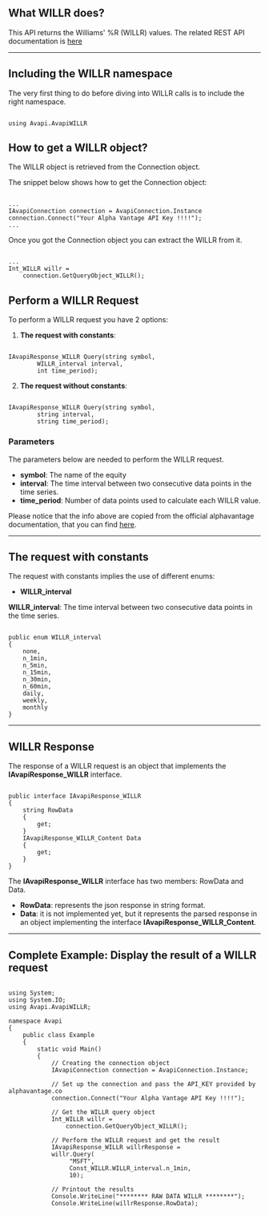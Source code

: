 ## What WILLR does?
This API returns the Williams' %R (WILLR) values. The related REST API documentation is [here](https://www.alphavantage.co/documentation/#willr)  

***
## Including the WILLR namespace
The very first thing to do before diving into WILLR calls is to include the right namespace.  

```

using Avapi.AvapiWILLR

```

## How to get a WILLR object?
The WILLR object is retrieved from the Connection object.  

The snippet below shows how to get the Connection object:
```

...
IAvapiConnection connection = AvapiConnection.Instance
connection.Connect("Your Alpha Vantage API Key !!!!");
...

```
Once you got the Connection object you can extract the WILLR from it.
```

...
Int_WILLR willr = 
	connection.GetQueryObject_WILLR();

```

## Perform a WILLR Request
To perform a WILLR request you have 2 options:
1. **The request with constants**:

```

IAvapiResponse_WILLR Query(string symbol,
		WILLR_interval interval,
		int time_period);

```  

2. **The request without constants**:

```

IAvapiResponse_WILLR Query(string symbol,
		string interval,
		string time_period);

```  

### Parameters
The parameters below are needed to perform the WILLR request.  
* **symbol**: The name of the equity
* **interval**: The time interval between two consecutive data points in the time series.
* **time_period**: Number of data points used to calculate each WILLR value.

Please notice that the info above are copied from the official alphavantage documentation, that you can find [here](https://www.alphavantage.co/documentation/).  

***
## The request with constants
The request with constants implies the use of different enums:
* **WILLR_interval**

**WILLR_interval**: The time interval between two consecutive data points in the time series.
```  

public enum WILLR_interval
{
	none,
	n_1min,
	n_5min,
	n_15min,
	n_30min,
	n_60min,
	daily,
	weekly,
	monthly
}

```  
  

***
## WILLR Response
The response of a WILLR request is an object that implements the **IAvapiResponse_WILLR** interface.
```

public interface IAvapiResponse_WILLR
{
    string RowData
    {
        get;
    }
    IAvapiResponse_WILLR_Content Data
    {
        get;
    }
}

```
The **IAvapiResponse_WILLR** interface has two members: RowData and Data.
* **RowData**: represents the json response in string format.
* **Data**: it is not implemented yet, but it represents the parsed response in an object implementing the interface **IAvapiResponse_WILLR_Content**.
  

***
## Complete Example: Display the result of a WILLR request
```

using System;
using System.IO;
using Avapi.AvapiWILLR;

namespace Avapi
{
    public class Example
    {
        static void Main()
        {
            // Creating the connection object
            IAvapiConnection connection = AvapiConnection.Instance;

            // Set up the connection and pass the API_KEY provided by alphavantage.co
            connection.Connect("Your Alpha Vantage API Key !!!!");

            // Get the WILLR query object
            Int_WILLR willr =
                connection.GetQueryObject_WILLR();

            // Perform the WILLR request and get the result
            IAvapiResponse_WILLR willrResponse = 
            willr.Query(
                 "MSFT",
                 Const_WILLR.WILLR_interval.n_1min,
                 10);

            // Printout the results
            Console.WriteLine("******** RAW DATA WILLR ********");
            Console.WriteLine(willrResponse.RowData);

```
